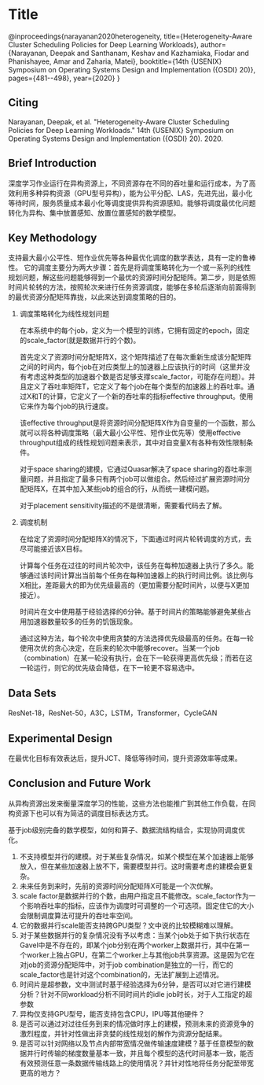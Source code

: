 # Title

@inproceedings{narayanan2020heterogeneity,
  title={Heterogeneity-Aware Cluster Scheduling Policies for Deep Learning Workloads},
  author={Narayanan, Deepak and Santhanam, Keshav and Kazhamiaka, Fiodar and Phanishayee, Amar and Zaharia, Matei},
  booktitle={14th $\{$USENIX$\}$ Symposium on Operating Systems Design and Implementation ($\{$OSDI$\}$ 20)},
  pages={481--498},
  year={2020}
}

## Citing

Narayanan, Deepak, et al. "Heterogeneity-Aware Cluster Scheduling Policies for Deep Learning Workloads." 14th {USENIX} Symposium on Operating Systems Design and Implementation ({OSDI} 20). 2020.

## Brief Introduction

深度学习作业运行在异构资源上，不同资源存在不同的吞吐量和运行成本，为了高效利用多种异构资源（GPU型号异构），能为公平分配、LAS，先进先出，最小化等待时间，服务质量成本最小化等调度提供异构资源感知。能够将调度最优化问题转化为异构、集中放置感知、放置位置感知的数学模型。

## Key Methodology

支持最大最小公平性、短作业优先等各种最优化调度的数学表达，具有一定的鲁棒性。
它的调度主要分为两大步骤：首先是将调度策略转化为一个或一系列的线性规划问题，解这些问题能够得到一个最优的资源时间分配矩阵。第二步，则是依照时间片轮转的方法，按照轮次来进行任务资源调度，能够在多轮后逐渐向前面得到的最优资源分配矩阵靠拢，以此来达到调度策略的目的。

1. 调度策略转化为线性规划问题

    在本系统中的每个job，定义为一个模型的训练，它拥有固定的epoch，固定的scale_factor(就是数据并行的个数)。
    
    首先定义了资源时间分配矩阵X，这个矩阵描述了在每次重新生成该分配矩阵之间的时间内，每个job在对应类型上的加速器上应该执行的时间（这里并没有考虑这种类型的加速器个数是否足够支撑scale_factor，可能存在问题）。并且定义了吞吐率矩阵T，它定义了每个job在每个类型的加速器上的吞吐率。通过X和T的计算，它定义了一个新的吞吐率的指标effective throughput。使用它来作为每个job的执行速度。

    该effective throughput是将资源时间分配矩阵X作为自变量的一个函数，那么就可以将各种调度策略（最大最小公平性、短作业优先等）使用effective throughput组成的线性规划问题来表示，其中对自变量X有各种有效性限制条件。

    对于space sharing的建模，它通过Quasar解决了space sharing的吞吐率测量问题，并且指定了最多只有两个job可以做组合。然后经过扩展资源时间分配矩阵X，在其中加入某些job的组合的行，从而统一建模问题。

    对于placement sensitivity描述的不是很清晰，需要看代码去了解。

2. 调度机制

    在给定了资源时间分配矩阵X的情况下，下面通过时间片轮转调度的方式，去尽可能接近该X目标。

    计算每个任务在过往的时间片轮次中，该任务在每种加速器上执行了多久。能够通过该时间计算出当前每个任务在每种加速器上的执行时间比例。该比例与X相比，差距最大的即为优先级最高的（更加需要分配时间片，以便与X更加接近）。

    时间片在文中使用基于经验选择的6分钟。基于时间片的策略能够避免某些占用加速器数量较多的任务的饥饿现象。

    通过这种方法，每个轮次中使用贪婪的方法选择优先级最高的任务。在每一轮使用次优的贪心决定，在后来的轮次中能够recover。当某一个job（combination）在某一轮没有执行，会在下一轮获得更高优先级；而若在这一轮运行，则它的优先级会降低，在下一轮更不容易选中。

## Data Sets

ResNet-18，ResNet-50，A3C，LSTM，Transformer，CycleGAN

## Experimental Design

在最优化目标有效表达后，提升JCT、降低等待时间，提升资源效率等成果。

## Conclusion and Future Work

从异构资源出发来衡量深度学习的性能，这些方法也能推广到其他工作负载，在同构资源下也可以有为简洁的调度目标表达方式。

基于job级别完备的数学模型，如何和算子、数据流结构结合，实现协同调度优化。

1. 不支持模型并行的建模。对于某些复杂情况，如某个模型在某个加速器上能够放入，但在某些加速器上放不下，需要模型并行。这时需要考虑的建模会更复杂。
2. 未来任务到来时，先前的资源时间分配矩阵X可能是一个次优解。
3. scale factor是数据并行的个数，由用户指定且不能修改。scale_factor作为一个影响吞吐率的指标，应该作为调度时可调整的一个可选项。固定住它的大小会限制调度算法可提升的吞吐率空间。
4. 它的数据并行scale能否支持跨GPU类型？文中说的比较模糊难以理解。
5. 对于某些数据并行的复杂情况没有予以考虑：当某个job处于如下执行状态在Gavel中是不存在的，即某个job分别在两个worker上数据并行，其中在第一个worker上独占GPU，在第二个worker上与其他job共享资源。这是因为它在对job的资源分配矩阵中，对于job combination是独立的一行，而它的scale_factor也是针对这个combination的，无法扩展到上述情况。
6. 时间片是超参数，文中测试时基于经验选择为6分钟，是否可以对它进行建模分析？针对不同workload分析不同时间片的idle job时长，对于人工指定的超参数
7. 异构仅支持GPU型号，能否支持包含CPU，IPU等其他硬件？
8. 是否可以通过对过往任务到来的情况做时序上的建模，预测未来的资源竞争的激烈程度，并针对性做出非贪婪的线性规划的解作为资源分配结果。
9. 是否可以针对网络以及节点内部带宽情况做传输速度建模？基于任意模型的数据并行时传输的梯度数量基本一致，并且每个模型的迭代时间基本一致，能否有效预测任意一条数据传输线路上的使用情况？并针对性地将任务分配至带宽更高的地方？